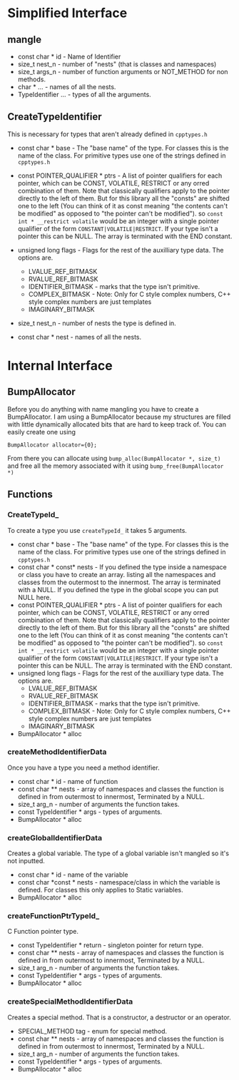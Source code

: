 # Simplified Interface 

## mangle 

* const char * id - Name of Identifier
* size_t nest_n - number of "nests" (that is classes and namespaces)
* size_t args_n - number of function arguments or NOT_METHOD for non methods. 
* char * ... - names of all the nests. 
* TypeIdentifier ... - types of all the arguments. 

## CreateTypeIdentifier
This is necessary for types that aren't already defined in `cpptypes.h`
* const char * base - The "base name" of the type. For classes this is the name of the class. For primitive types use one of the strings defined in `cpptypes.h`

* const POINTER_QUALIFIER * ptrs - A list of pointer qualifiers for each pointer, which can be CONST, VOLATILE, RESTRICT or any orred combination of them. Note that classically qualifiers apply to the pointer directly to the left of them. But for this library all the "consts" are shifted one to the left (You can think of it as const meaning "the contents can't be modified" as opposed to "the pointer can't be modified"). so `const int * __restrict volatile` would be an integer with a single pointer qualifier of the form `CONSTANT|VOLATILE|RESTRICT`. If your type isn't a pointer this can be NULL. The array is terminated with the END constant. 

* unsigned long flags - Flags for the rest of the auxilliary type data. The options are. 
  * LVALUE_REF_BITMASK
  * RVALUE_REF_BITMASK
  * IDENTIFIER_BITMASK - marks that the type isn't primitive. 
  * COMPLEX_BITMASK - Note: Only for C style complex numbers, C++ style complex numbers are just templates
  * IMAGINARY_BITMASK

* size_t nest_n - number of nests the type is defined in. 
* const char * nest - names of all the nests. 

# Internal Interface 

## BumpAllocator 
Before you do anything with name mangling you have to create a BumpAllocator. I am using a BumpAllocator because my structures are filled with little dynamically allocated bits that are hard to keep track of. You can easily create one using 
```
BumpAllocator allocator={0};
```
From there you can allocate using `bump_alloc(BumpAllocator *, size_t)` and free all the memory associated with it using `bump_free(BumpAllocator *)`

## Functions
### CreateTypeId_
To create a type you use `createTypeId_` it takes 5 arguments. 
* const char * base - The "base name" of the type. For classes this is the name of the class. For primitive types use one of the strings defined in `cpptypes.h`
* const char * const* nests - If you defined the type inside a namespace or class you have to create an array. listing all the namespaces and classes from the outermost to the innermost. The array is terminated with a NULL. If you defined the type in the global scope you can put NULL here. 
* const POINTER_QUALIFIER * ptrs - A list of pointer qualifiers for each pointer, which can be CONST, VOLATILE, RESTRICT or any orred combination of them. Note that classically qualifiers apply to the pointer directly to the left of them. But for this library all the "consts" are shifted one to the left (You can think of it as const meaning "the contents can't be modified" as opposed to "the pointer can't be modified"). so `const int * __restrict volatile` would be an integer with a single pointer qualifier of the form `CONSTANT|VOLATILE|RESTRICT`. If your type isn't a pointer this can be NULL. The array is terminated with the END constant. 
* unsigned long flags - Flags for the rest of the auxilliary type data. The options are. 
  * LVALUE_REF_BITMASK
  * RVALUE_REF_BITMASK
  * IDENTIFIER_BITMASK - marks that the type isn't primitive. 
  * COMPLEX_BITMASK - Note: Only for C style complex numbers, C++ style complex numbers are just templates
  * IMAGINARY_BITMASK
* BumpAllocator * alloc 

### createMethodIdentifierData
Once you have a type you need a method identifier. 
* const char * id - name of function
* const char ** nests - array of namespaces and classes the function is defined in from outermost to innermost, Terminated by a NULL.
* size_t arg_n - number of arguments the function takes.
* const TypeIdentifier * args - types of arguments. 
* BumpAllocator * alloc
### createGlobalIdentifierData
Creates a global variable. The type of a global variable isn't mangled so it's not inputted. 
* const char * id - name of the variable
* const char *const * nests - namespace/class in which the variable is defined. For classes this only applies to Static variables. 
* BumpAllocator * alloc
### createFunctionPtrTypeId_
C Function pointer type. 
* const TypeIdentifier * return - singleton pointer for return type. 
* const char ** nests - array of namespaces and classes the function is defined in from outermost to innermost, Terminated by a NULL.
* size_t arg_n - number of arguments the function takes.
* const TypeIdentifier * args - types of arguments. 
* BumpAllocator * alloc
### createSpecialMethodIdentifierData
Creates a special method. That is a constructor, a destructor or an operator.
* SPECIAL_METHOD tag - enum for special method. 
* const char ** nests - array of namespaces and classes the function is defined in from outermost to innermost, Terminated by a NULL.
* size_t arg_n - number of arguments the function takes.
* const TypeIdentifier * args - types of arguments. 
* BumpAllocator * alloc